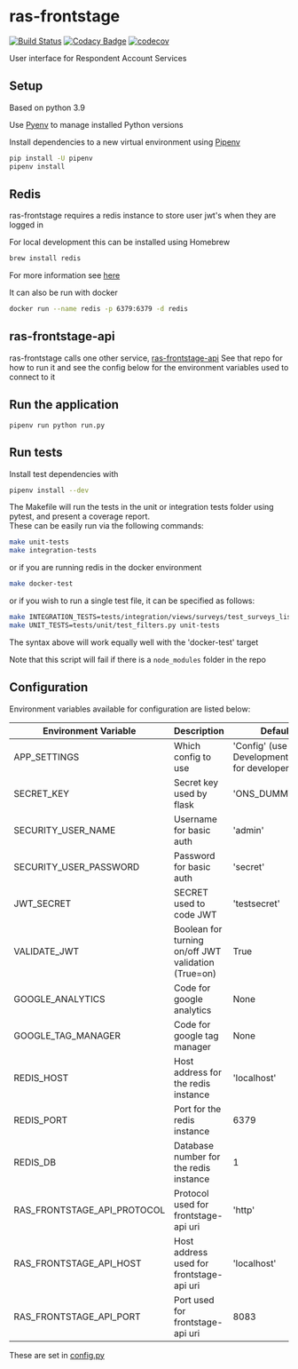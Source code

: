 # ras-frontstage
[![Build Status](https://travis-ci.org/ONSdigital/ras-frontstage.svg?branch=main)](https://travis-ci.org/ONSdigital/ras-frontstage) 
[![Codacy Badge](https://api.codacy.com/project/badge/Grade/2423b87056d448a1a534fc90d8130e80)](https://www.codacy.com/app/ONSDigital/ras-frontstage)
[![codecov](https://codecov.io/gh/ONSdigital/ras-frontstage/branch/main/graph/badge.svg)](https://codecov.io/gh/ONSdigital/ras-frontstage)

User interface for Respondent Account Services

## Setup
Based on python 3.9

Use [Pyenv](https://github.com/pyenv/pyenv) to manage installed Python versions

Install dependencies to a new virtual environment using [Pipenv](https://docs.pipenv.org/)

```bash
pip install -U pipenv
pipenv install
```

## Redis
ras-frontstage requires a redis instance to store user jwt's when they are logged in

For local development this can be installed using Homebrew
```bash
brew install redis
```
For more information see [here](https://medium.com/@petehouston/install-and-config-redis-on-mac-os-x-via-homebrew-eb8df9a4f298)

It can also be run with docker
```bash
docker run --name redis -p 6379:6379 -d redis
```

## ras-frontstage-api
ras-frontstage calls one other service, [ras-frontstage-api](https://github.com/ONSdigital/ras-frontstage-api)
See that repo for how to run it and see the config below for the environment variables used to connect to it

## Run the application
```
pipenv run python run.py
```

## Run tests
Install test dependencies with
```bash
pipenv install --dev
```
The Makefile will run the tests in the unit or integration tests folder using pytest, and present a coverage report.  
These can be easily run via the following commands:
```bash
make unit-tests
make integration-tests
```
or if you are running redis in the docker environment
```bash
make docker-test
```
or if you wish to run a single test file, it can be specified as follows:
```bash
make INTEGRATION_TESTS=tests/integration/views/surveys/test_surveys_list.py integration-tests
make UNIT_TESTS=tests/unit/test_filters.py unit-tests

```
The syntax above will work equally well with the 'docker-test' target


Note that this script will fail if there is a `node_modules` folder in the repo

## Configuration
Environment variables available for configuration are listed below:

| Environment Variable            | Description                                                   | Default
|---------------------------------|---------------------------------------------------------------|-------------------------------
| APP_SETTINGS                    | Which config to use                                           | 'Config' (use DevelopmentConfig) for developers
| SECRET_KEY                      | Secret key used by flask                                      | 'ONS_DUMMY_KEY'
| SECURITY_USER_NAME              | Username for basic auth                                       | 'admin'
| SECURITY_USER_PASSWORD          | Password for basic auth                                       | 'secret'
| JWT_SECRET                      | SECRET used to code JWT                                       | 'testsecret'
| VALIDATE_JWT                    | Boolean for turning on/off JWT validation (True=on)           | True 
| GOOGLE_ANALYTICS                | Code for google analytics                                     | None
| GOOGLE_TAG_MANAGER              | Code for google tag manager                                   | None
| REDIS_HOST                      | Host address for the redis instance                           | 'localhost' 
| REDIS_PORT                      | Port for the redis instance                                   | 6379
| REDIS_DB                        | Database number for the redis instance                        | 1
| RAS_FRONTSTAGE_API_PROTOCOL     | Protocol used for frontstage-api uri                          | 'http' 
| RAS_FRONTSTAGE_API_HOST         | Host address used for frontstage-api uri                      | 'localhost'
| RAS_FRONTSTAGE_API_PORT         | Port used for frontstage-api uri                              | 8083

These are set in [config.py](config.py)
